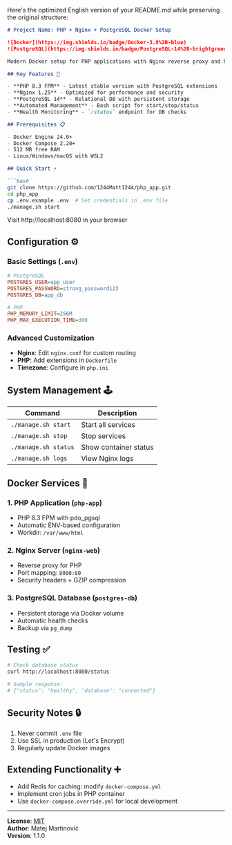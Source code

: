 Here's the optimized English version of your README.md while preserving the original structure:

```markdown
# Project Name: PHP + Nginx + PostgreSQL Docker Setup

![Docker](https://img.shields.io/badge/Docker-3.8%2B-blue)  
![PostgreSQL](https://img.shields.io/badge/PostgreSQL-14%2B-brightgreen)  

Modern Docker setup for PHP applications with Nginx reverse proxy and PostgreSQL database. Managed through Docker Compose for easy deployment.

## Key Features 🚀

- **PHP 8.3 FPM** - Latest stable version with PostgreSQL extensions
- **Nginx 1.25** - Optimized for performance and security
- **PostgreSQL 14** - Relational DB with persistent storage
- **Automated Management** - Bash script for start/stop/status
- **Health Monitoring** - `/status` endpoint for DB checks

## Prerequisites 📋

- Docker Engine 24.0+
- Docker Compose 2.20+
- 512 MB free RAM
- Linux/Windows/macOS with WSL2

## Quick Start ⚡

```bash
git clone https://github.com/1244Matt1244/php_app.git
cd php_app
cp .env.example .env  # Set credentials in .env file
./manage.sh start
```

Visit http://localhost:8080 in your browser

## Configuration ⚙️

### Basic Settings (`.env`)
```ini
# PostgreSQL
POSTGRES_USER=app_user
POSTGRES_PASSWORD=strong_password123
POSTGRES_DB=app_db

# PHP
PHP_MEMORY_LIMIT=256M
PHP_MAX_EXECUTION_TIME=300
```

### Advanced Customization
- **Nginx**: Edit `nginx.conf` for custom routing
- **PHP**: Add extensions in `Dockerfile`
- **Timezone**: Configure in `php.ini`

## System Management 🕹️

| Command               | Description                      |
|-----------------------|----------------------------------|
| `./manage.sh start`   | Start all services              |
| `./manage.sh stop`    | Stop services                   |
| `./manage.sh status`  | Show container status           |
| `./manage.sh logs`    | View Nginx logs                 |

## Docker Services 🐳

### 1. PHP Application (`php-app`)
- PHP 8.3 FPM with pdo_pgsql
- Automatic ENV-based configuration
- Workdir: `/var/www/html`

### 2. Nginx Server (`nginx-web`)
- Reverse proxy for PHP
- Port mapping: `8080:80`
- Security headers + GZIP compression

### 3. PostgreSQL Database (`postgres-db`)
- Persistent storage via Docker volume
- Automatic health checks
- Backup via `pg_dump`

## Testing ✅

```bash
# Check database status
curl http://localhost:8080/status

# Sample response:
# {"status": "healthy", "database": "connected"}
```

## Security Notes 🔒
1. Never commit `.env` file
2. Use SSL in production (Let's Encrypt)
3. Regularly update Docker images

## Extending Functionality ➕
- Add Redis for caching: modify `docker-compose.yml`
- Implement cron jobs in PHP container
- Use `docker-compose.override.yml` for local development

---

**License**: [MIT](LICENSE)  
**Author**: Matej Martinović  
**Version**: 1.1.0
```
